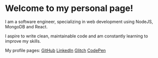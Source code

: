 # Welcome to my personal page!

I am a software engineer, specializing in web development using NodeJS, MongoDB and React.

I aspire to write clean, maintainable code and am constantly learning to improve my skills.

My profile pages:
[GitHub](https://github.com/min49)
[LinkedIn](https://www.linkedin.com/in/minthuaung/)
[Glitch](https://glitch.com/@min49)
[CodePen](https://codepen.io/min49/)
